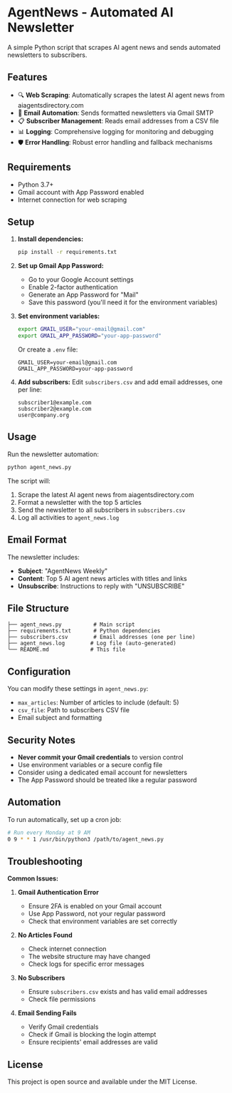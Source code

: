 # AgentNews - Automated AI Newsletter

A simple Python script that scrapes AI agent news and sends automated newsletters to subscribers.

## Features

- 🔍 **Web Scraping**: Automatically scrapes the latest AI agent news from aiagentsdirectory.com
- 📧 **Email Automation**: Sends formatted newsletters via Gmail SMTP
- 📋 **Subscriber Management**: Reads email addresses from a CSV file
- 📊 **Logging**: Comprehensive logging for monitoring and debugging
- 🛡️ **Error Handling**: Robust error handling and fallback mechanisms

## Requirements

- Python 3.7+
- Gmail account with App Password enabled
- Internet connection for web scraping

## Setup

1. **Install dependencies:**
   ```bash
   pip install -r requirements.txt
   ```

2. **Set up Gmail App Password:**
   - Go to your Google Account settings
   - Enable 2-factor authentication
   - Generate an App Password for "Mail"
   - Save this password (you'll need it for the environment variables)

3. **Set environment variables:**
   ```bash
   export GMAIL_USER="your-email@gmail.com"
   export GMAIL_APP_PASSWORD="your-app-password"
   ```
   
   Or create a `.env` file:
   ```
   GMAIL_USER=your-email@gmail.com
   GMAIL_APP_PASSWORD=your-app-password
   ```

4. **Add subscribers:**
   Edit `subscribers.csv` and add email addresses, one per line:
   ```
   subscriber1@example.com
   subscriber2@example.com
   user@company.org
   ```

## Usage

Run the newsletter automation:

```bash
python agent_news.py
```

The script will:
1. Scrape the latest AI agent news from aiagentsdirectory.com
2. Format a newsletter with the top 5 articles
3. Send the newsletter to all subscribers in `subscribers.csv`
4. Log all activities to `agent_news.log`

## Email Format

The newsletter includes:
- **Subject**: "AgentNews Weekly"
- **Content**: Top 5 AI agent news articles with titles and links
- **Unsubscribe**: Instructions to reply with "UNSUBSCRIBE"

## File Structure

```
├── agent_news.py          # Main script
├── requirements.txt       # Python dependencies
├── subscribers.csv        # Email addresses (one per line)
├── agent_news.log        # Log file (auto-generated)
└── README.md             # This file
```

## Configuration

You can modify these settings in `agent_news.py`:
- `max_articles`: Number of articles to include (default: 5)
- `csv_file`: Path to subscribers CSV file
- Email subject and formatting

## Security Notes

- **Never commit your Gmail credentials** to version control
- Use environment variables or a secure config file
- Consider using a dedicated email account for newsletters
- The App Password should be treated like a regular password

## Automation

To run automatically, set up a cron job:

```bash
# Run every Monday at 9 AM
0 9 * * 1 /usr/bin/python3 /path/to/agent_news.py
```

## Troubleshooting

**Common Issues:**

1. **Gmail Authentication Error**
   - Ensure 2FA is enabled on your Gmail account
   - Use App Password, not your regular password
   - Check that environment variables are set correctly

2. **No Articles Found**
   - Check internet connection
   - The website structure may have changed
   - Check logs for specific error messages

3. **No Subscribers**
   - Ensure `subscribers.csv` exists and has valid email addresses
   - Check file permissions

4. **Email Sending Fails**
   - Verify Gmail credentials
   - Check if Gmail is blocking the login attempt
   - Ensure recipients' email addresses are valid

## License

This project is open source and available under the MIT License.
